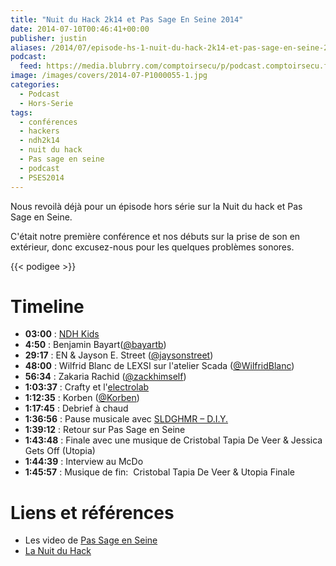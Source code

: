 ```yaml
---
title: "Nuit du Hack 2k14 et Pas Sage En Seine 2014"
date: 2014-07-10T00:46:41+00:00
publisher: justin
aliases: /2014/07/episode-hs-1-nuit-du-hack-2k14-et-pas-sage-en-seine-2014/
podcast:
  feed: https://media.blubrry.com/comptoirsecu/p/podcast.comptoirsecu.fr/CSEC.HS01.2014-07-10.NDH.mp3
image: /images/covers/2014-07-P1000055-1.jpg
categories:
  - Podcast
  - Hors-Serie
tags:
  - conférences
  - hackers
  - ndh2k14
  - nuit du hack
  - Pas sage en seine
  - podcast
  - PSES2014
---
```

Nous revoilà déjà pour un épisode hors série sur la Nuit du hack et Pas Sage en Seine.

C'était notre première conférence et nos débuts sur la prise de son en extérieur, donc excusez-nous pour les quelques problèmes sonores.

<!--more-->

{{< podigee >}}

# Timeline

- **03:00** : [NDH Kids](http://www.nuitduhack.com/ndh-kids)
- **4:50** : Benjamin Bayart([@bayartb](https://twitter.com/bayartb))
- **29:17** : EN & Jayson E. Street ([@jaysonstreet](https://twitter.com/jaysonstreet))
- **48:00** : Wilfrid Blanc de LEXSI sur l'atelier Scada ([@WilfridBlanc](https://twitter.com/WilfridBlanc))
- **56:34** : Zakaria Rachid ([@zackhimself](https://twitter.com/zackhimself))
- **1:03:37** : Crafty et l'[electrolab](http://www.electrolab.fr)
- **1:12:35** : Korben ([@Korben](https://twitter.com/Korben))
- **1:17:45** : Debrief à chaud
- **1:36:56** : Pause musicale avec [SLDGHMR – D.I.Y.](https://soundcloud.com/sldghmr/sldghmr-d-i-y)
- **1:39:12** : Retour sur Pas Sage en Seine
- **1:43:48** : Finale avec une musique de Cristobal Tapia De Veer & Jessica Gets Off (Utopia)
- **1:44:39** : Interview au McDo
- **1:45:57** : Musique de fin:  Cristobal Tapia De Veer & Utopia Finale

# Liens et références

- Les video de [Pas Sage en Seine](http://numaparis.ubicast.tv/channels/#pas-sage-en-seine-2014)
- [La Nuit du Hack](http://www.nuitduhack.com/)
